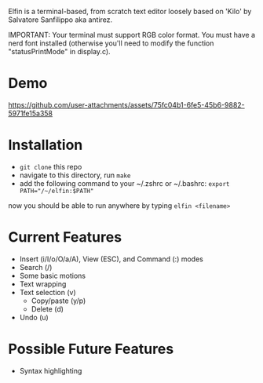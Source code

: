 Elfin is a terminal-based, from scratch text editor loosely based on 'Kilo' by Salvatore Sanfilippo aka antirez.

IMPORTANT: Your terminal must support RGB color format. You must have a nerd font installed (otherwise you'll need to modify the function "statusPrintMode" in display.c).

# Demo
https://github.com/user-attachments/assets/75fc04b1-6fe5-45b6-9882-5971fe15a358

# Installation
- ``git clone`` this repo
- navigate to this directory, run ``make``
- add the following command to your ~/.zshrc or ~/.bashrc: ```export PATH="/~/elfin:$PATH"```

now you should be able to run anywhere by typing ``elfin <filename>``

# Current Features
- Insert (i/I/o/O/a/A), View (ESC), and Command (:) modes
- Search (/)
- Some basic motions
- Text wrapping
- Text selection (v)
  - Copy/paste (y/p)
  - Delete (d)
- Undo (u)
# Possible Future Features
- Syntax highlighting
